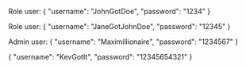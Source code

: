 Role user:
{
"username": "JohnGotDoe",
"password": "1234"
}

Role user:
{
"username": "JaneGotJohnDoe",
"password": "12345"
}

Admin user:
{
"username": "Maximillionaire",
"password": "1234567"
}

{
"username": "KevGotIt",
"password": "12345654321"
}
